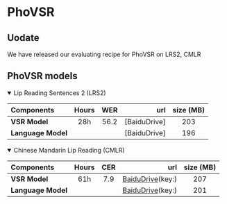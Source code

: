 # PhoVSR

## Uodate

We have released our evaluating recipe for PhoVSR on LRS2, CMLR




## PhoVSR models

<details open>

<summary>Lip Reading Sentences 2 (LRS2)</summary>

<p> </p>

|     Components        |  Hours| WER  |                               url                                         |  size (MB)  |
|:----------------------|:-----:|:-----:|-----------------------------------------------------------------------------------:|:-----------:|
|   **VSR Model**       | 28h |    56.2 |[BaiduDrive]   |     203     |
|   **Language Model**  |     |         |  [BaiduDrive]   |     196     |

</details>



<details open>

<summary>Chinese Mandarin Lip Reading (CMLR)</summary>

<p> </p>

|     Components        |  Hours| CER  |                               url                                         |  size (MB)  |
|:----------------------|:-----:|:-----:|-----------------------------------------------------------------------------------:|:-----------:|
|   **VSR Model**       | 61h |    7.9 |   [BaiduDrive]()(key:)     |     207    |
|   **Language Model**  |     |         |  [BaiduDrive]()(key:)     |     201    |

</details>